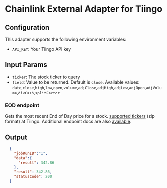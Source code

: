 # Chainlink External Adapter for Tiingo

## Configuration

This adapter supports the following environment variables:

- `API_KEY`: Your Tiingo API key

## Input Params

- `ticker`: The stock ticker to query
- `field`: Value to be returned. Default is `close`. Available values: `date`,`close`,`high`,`low`,`open`,`volume`,`adjClose`,`adjHigh`,`adjLow`,`adjOpen`,`adjVolume`,`divCash`,`splitFactor`.

### EOD endpoint

Gets the most recent End of Day price for a stock. [supported tickers](https://apimedia.tiingo.com/docs/tiingo/daily/supported_tickers.zip) (zip format) at Tiingo. Additional endpoint docs are also [available](https://apimedia.tiingo.com/docs/tiingo/daily/supported_tickers.zip).

## Output

```json
  {
    "jobRunID":"1",
    "data":{
      "result": 342.86
    },
    "result": 342.86,
    "statusCode": 200
  }
```